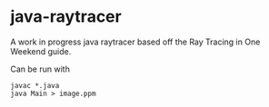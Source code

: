 # java-raytracer
A work in progress java raytracer based off the Ray Tracing in One Weekend guide.

Can be run with
```
javac *.java
java Main > image.ppm
```
